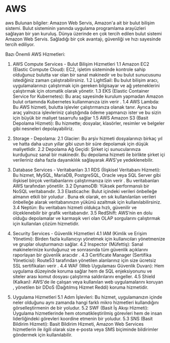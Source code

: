 # AWS
aws
Bulunan bilgiler: Amazon Web Servis, Amazon'a ait bir bulut bilişim sistemi. Bulut sisteminin yanında uygulama programlama arayüzleri sağlayan bir yan kuruluş. Dünya üzerinde en çok tercih edilen bulut sistemi Amazon Web Servis. Sağladığı bir çok avantajı, güvenliği ve hızı sayesinde tercih ediliyor. 

Bazı Önemli AWS Hizmetleri:
1. AWS Compute Services - Bulut Bilişim Hizmetleri
 1.1	Amazon EC2 (Elastic Compute Cloud): EC2, işletim sisteminde kontrole sahip olduğunuz bulutta var olan bir sanal makinedir ve bu bulut sunucusunu istediğiniz zaman çalıştırabilirsiniz. 
1.2	LightSail: Bu bulut bilişim aracı, uygulamalarınızı çalıştırmak için gereken bilgisayar ve ağ yeteneklerini çalıştırmak için otomatik olarak yönetir. 
1.3	EKS (Elastic Container Service for Kubernetes): Bu araç sayesinde kurulum yapmadan Amazon bulut ortamında Kubernetes kullanmanıza izin verir . 
1.4	AWS Lambda: Bu AWS hizmeti, bulutta işlevler çalıştırmanıza olanak tanır. Ayrıca bu araç yalnızca işlevleriniz çalıştığında ödeme yapmanızı ister ve bu sizin için büyük bir maliyet tasarrufu sağlar 
1.5	AWS Amazon S3 (Basit Depolama Hizmeti): Bu hizmette; dosyalar, klasörler, resimler ve belgeler gibi nesneleri depolayabiliriz.

2. Storage - Depolama:
2.1 Glacier: Bu arşiv hizmeti dosyalarınızı birkaç yıl ve hatta daha uzun yıllar gibi uzun bir süre depolamak için düşük maliyetlidir. 
2.2 Depolama Ağ Geçidi: Şirket içi sunucularınıza kurduğunuz sanal bir makinedir. Bu depolama hizmeti ile birlikte şirket içi verileriniz daha fazla dayanıklılık sağlayarak AWS'ye yedeklenebilir.

3. Database Services - Veritabanları 
3.1 RDS (İlişkisel Veritabanı Hizmeti): Bu hizmet, MySQL, MariaDB, PostgreSQL, Oracle veya SQL Server gibi ilişkisel birçok veritabanlarını çalıştırmanıza izin verir . Bu veritabanları AWS tarafından yönetilir.
3.2 DynamoDB: Yüksek performanslı bir NoSQL veritabanıdır.
3.3 Elasticache: Bulut içindeki verileri önbelleğe almanın etkili bir yoludur . Buna ek olarak, en sık kullanılanlan verileri önbelleğe alarak veritabanınızın yükünü azaltmak için kullanılabilirsiniz.
3.4 Neptün: Bu veritabanı hizmeti oldukça hızlı, güvenilir ve ölçeklenebilir bir grafik veritabanıdır.
3.5 RedShift: AWS’nin en dolu olduğu depolamalar ve karmaşık veri olan OLAP sorgularını çalıştırmak için kullanılan çözüm hizmetidir.

4. Security Services - Güvenlik Hizmetleri
4.1 IAM (Kimlik ve Erişim Yönetimi): Birden fazla kullanıcıyı yönetmek için kullanıcıları yönetmenize ve gruplar oluşturmanızı sağlar. 
4.2 Inspector (Müfettiş): Sanal makinelerinize kurduğunuz ve sonrasında tüm güvenlik açıklarını raporlayan bir güvenlik aracıdır .
4.3 Certificate Manager (Sertifika Yöneticisi): Route53 tarafından yönetilen alanlarınız için size ücretsiz SSL sertifikaları verir .
4.4 WAF (Web Uygulaması Güvenlik Duvarı): Hem uygulama düzeyinde koruma sağlar hem de SQL enjeksiyonunu ve siteler arası komut dosyası çalıştırma saldırılarını engeller. 
4.5 Shield (Kalkan): AWS'de ile çalışan veya kullanılan web uygulamalarını koruyan , yönetilen bir DDoS (Dağıtılmış Hizmet Reddi) koruma hizmetidir.

5. Uygulama Hizmetleri
5.1 Adım İşlevleri: Bu hizmet, uygulamanızın içinde neler olduğunu aynı zamanda hangi farklı mikro hizmetleri kullandığını görselleştirmenin de bir yoludur.
5.2 SWF (Basit İş Akışı Hizmeti): Uygulama hizmetlerinde hem otomatikleştirilmiş görevleri hem de insan liderliğindeki görevleri koordine etmenin bir yoludur.
5.3 SNS (Basit Bildirim Hizmeti): Basit Bildirim Hizmeti, Amazon Web Services hizmetlerin ile ilgili olarak size e-posta veya SMS biçiminde bildirimler göndermek için kullanılabilir.

